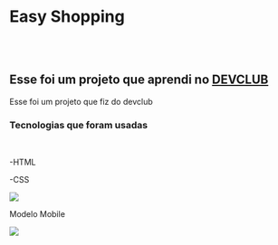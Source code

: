 <h1>Easy Shopping</h1>
<br>
<br>
<h2>Esse foi um projeto que aprendi no <a href="https://rodolfomori.com.br/devclub">DEVCLUB</a></h2>
<p>Esse foi um projeto que fiz do devclub</p>
<h3>Tecnologias que foram usadas</h3>
<br>
<p>-HTML</p>
<p>-CSS</p>


<img src="https://github.com/robert09881/easy-shopping/blob/master/img/desktop.jpg?raw=true">

<p>Modelo Mobile</P>

<img src="https://github.com/robert09881/easy-shopping/blob/master/img/mobile.jpg?raw=true">
